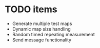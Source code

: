 # TODO items

- Generate multiple test maps
- Dynamic map size handling
- Random timed repeating measurement
- Send message functionality
